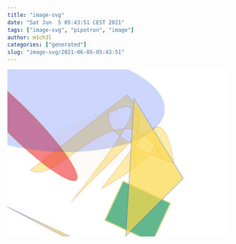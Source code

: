 ```yaml
---
title: "image-svg"
date: "Sat Jun  5 05:43:51 CEST 2021"
tags: ["image-svg", "pipotron", "image"]
author: m1ch3l
categories: ["generated"]
slug: "image-svg/2021-06-05-05:43:51"
---
```


![](image.svg)
